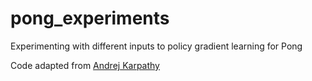 # pong_experiments
Experimenting with different inputs to policy gradient learning for Pong

Code adapted from [Andrej Karpathy](https://github.com/gameofdimension/policy-gradient-pong)
